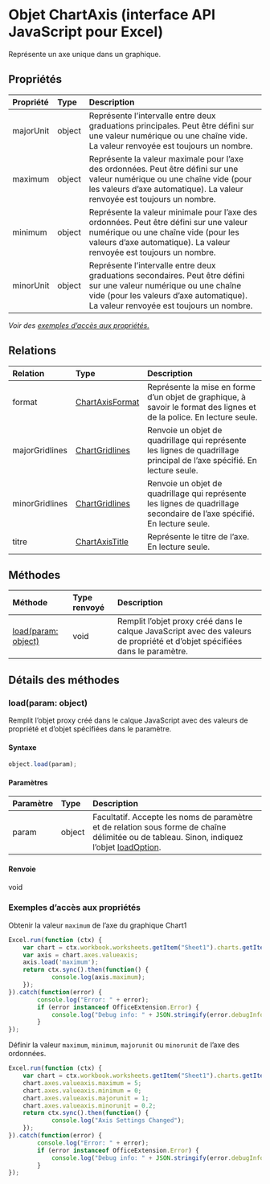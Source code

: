 # <a name="chartaxis-object-(javascript-api-for-excel)"></a>Objet ChartAxis (interface API JavaScript pour Excel)

Représente un axe unique dans un graphique.

## <a name="properties"></a>Propriétés

| Propriété     | Type   |Description
|:---------------|:--------|:----------|
|majorUnit|object|Représente l’intervalle entre deux graduations principales. Peut être défini sur une valeur numérique ou une chaîne vide. La valeur renvoyée est toujours un nombre.|
|maximum|object|Représente la valeur maximale pour l’axe des ordonnées. Peut être défini sur une valeur numérique ou une chaîne vide (pour les valeurs d’axe automatique). La valeur renvoyée est toujours un nombre.|
|minimum|object|Représente la valeur minimale pour l’axe des ordonnées. Peut être défini sur une valeur numérique ou une chaîne vide (pour les valeurs d’axe automatique). La valeur renvoyée est toujours un nombre.|
|minorUnit|object|Représente l’intervalle entre deux graduations secondaires. Peut être défini sur une valeur numérique ou une chaîne vide (pour les valeurs d’axe automatique). La valeur renvoyée est toujours un nombre.|

_Voir des [exemples d’accès aux propriétés.](#property-access-examples)_

## <a name="relationships"></a>Relations
| Relation | Type   |Description|
|:---------------|:--------|:----------|
|format|[ChartAxisFormat](chartaxisformat.md)|Représente la mise en forme d’un objet de graphique, à savoir le format des lignes et de la police. En lecture seule.|
|majorGridlines|[ChartGridlines](chartgridlines.md)|Renvoie un objet de quadrillage qui représente les lignes de quadrillage principal de l’axe spécifié. En lecture seule.|
|minorGridlines|[ChartGridlines](chartgridlines.md)|Renvoie un objet de quadrillage qui représente les lignes de quadrillage secondaire de l’axe spécifié. En lecture seule.|
|titre|[ChartAxisTitle](chartaxistitle.md)|Représente le titre de l’axe. En lecture seule.|

## <a name="methods"></a>Méthodes

| Méthode           | Type renvoyé    |Description|
|:---------------|:--------|:----------|
|[load(param: object)](#loadparam-object)|void|Remplit l’objet proxy créé dans le calque JavaScript avec des valeurs de propriété et d’objet spécifiées dans le paramètre.|

## <a name="method-details"></a>Détails des méthodes


### <a name="load(param:-object)"></a>load(param: object)
Remplit l’objet proxy créé dans le calque JavaScript avec des valeurs de propriété et d’objet spécifiées dans le paramètre.

#### <a name="syntax"></a>Syntaxe
```js
object.load(param);
```

#### <a name="parameters"></a>Paramètres
| Paramètre    | Type   |Description|
|:---------------|:--------|:----------|
|param|object|Facultatif. Accepte les noms de paramètre et de relation sous forme de chaîne délimitée ou de tableau. Sinon, indiquez l’objet [loadOption](loadoption.md).|

#### <a name="returns"></a>Renvoie
void
### <a name="property-access-examples"></a>Exemples d’accès aux propriétés
Obtenir la valeur `maximum` de l’axe du graphique Chart1

```js
Excel.run(function (ctx) { 
    var chart = ctx.workbook.worksheets.getItem("Sheet1").charts.getItem("Chart1"); 
    var axis = chart.axes.valueaxis;
    axis.load('maximum');
    return ctx.sync().then(function() {
            console.log(axis.maximum);
    });
}).catch(function(error) {
        console.log("Error: " + error);
        if (error instanceof OfficeExtension.Error) {
            console.log("Debug info: " + JSON.stringify(error.debugInfo));
        }
});
```

Définir la valeur `maximum`, `minimum`, `majorunit` ou `minorunit` de l’axe des ordonnées. 

```js
Excel.run(function (ctx) { 
    var chart = ctx.workbook.worksheets.getItem("Sheet1").charts.getItem("Chart1"); 
    chart.axes.valueaxis.maximum = 5;
    chart.axes.valueaxis.minimum = 0;
    chart.axes.valueaxis.majorunit = 1;
    chart.axes.valueaxis.minorunit = 0.2;
    return ctx.sync().then(function() {
            console.log("Axis Settings Changed");
    });
}).catch(function(error) {
        console.log("Error: " + error);
        if (error instanceof OfficeExtension.Error) {
            console.log("Debug info: " + JSON.stringify(error.debugInfo));
        }
});
```
